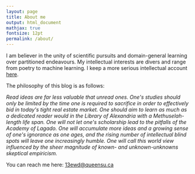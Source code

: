 ```yaml
---
layout: page
title: About me
output: html_document
mathjax: true
fontsize: 12pt
permalink: /about/
---
```


I am believer in the unity of scientific pursuits and domain-general learning over partitioned endeavours. My intellectual interests are divers and range from poetry to machine learning. I keep a more serious intellectual account [here](http://erikdrysdale.com).

The philosophy of this blog is as follows:

*Read ideas are far less valuable that unread ones. One's studies should only be limited by the time one is required to sacrifice in order to effectively bid in today's tight real estate market. One should aim to learn as much as a dedicated reader would in the Library of Alexandria with a Methuselah-length life span. One will not let one's scholarship lead to the pitfalls of the Academy of Lagado. One will accumulate more ideas and a growing sense of one's ignorance as one ages, and the rising number of intellectual blind spots will leave one increasingly humble. One will call this world view influenced by the sheer magnitude of known- and unknown-unknowns skeptical empiricism.*

You can reach me here: [13ewd@queensu.ca](mailto:13ewd@queensu.ca)
